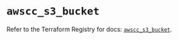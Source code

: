 # `awscc_s3_bucket`

Refer to the Terraform Registry for docs: [`awscc_s3_bucket`](https://registry.terraform.io/providers/hashicorp/awscc/0.70.0/docs/resources/s3_bucket).
